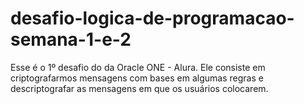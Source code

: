# desafio-logica-de-programacao-semana-1-e-2
Esse é o 1º desafio do da Oracle ONE - Alura. Ele consiste em criptografarmos mensagens com bases em algumas regras e descriptografar as mensagens em que os usuários colocarem.
